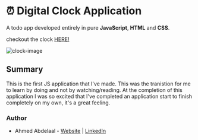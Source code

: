# ⏰ Digital Clock Application

A todo app developed entirely in pure **JavaScript**, **HTML** and **CSS**.

checkout the clock [HERE!](https://shrki416.github.io/Clock/)

![clock-image](images/project_image.png)

## Summary

This is the first JS application that I've made. This was the tranistion for me to learn by doing and not by watching/reading. At the completion of this application I was so excited that I've completed an application start to finish completely on my own, it's a great feeling.

### Author

- Ahmed Abdelaal - [Website](https://aa-dev.io/) | [LinkedIn](https://www.linkedin.com/feed/)
